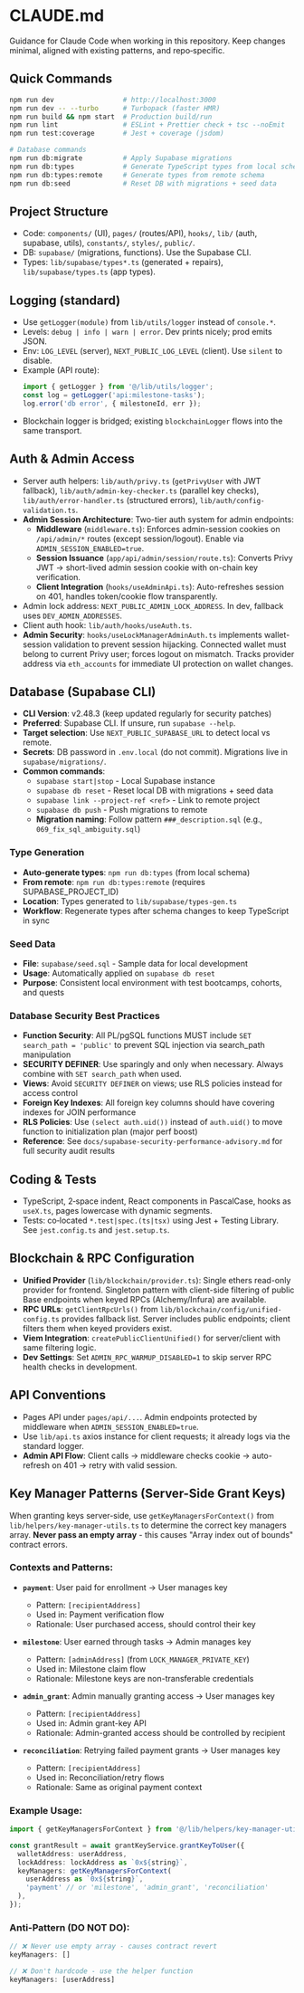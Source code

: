 # CLAUDE.md

Guidance for Claude Code when working in this repository. Keep changes minimal, aligned with existing patterns, and repo‑specific.

## Quick Commands
```bash
npm run dev                 # http://localhost:3000
npm run dev -- --turbo      # Turbopack (faster HMR)
npm run build && npm start  # Production build/run
npm run lint                # ESLint + Prettier check + tsc --noEmit
npm run test:coverage       # Jest + coverage (jsdom)

# Database commands
npm run db:migrate          # Apply Supabase migrations
npm run db:types            # Generate TypeScript types from local schema
npm run db:types:remote     # Generate types from remote schema
npm run db:seed             # Reset DB with migrations + seed data
```

## Project Structure
- Code: `components/` (UI), `pages/` (routes/API), `hooks/`, `lib/` (auth, supabase, utils), `constants/`, `styles/`, `public/`.
- DB: `supabase/` (migrations, functions). Use the Supabase CLI.
- Types: `lib/supabase/types*.ts` (generated + repairs), `lib/supabase/types.ts` (app types).

## Logging (standard)
- Use `getLogger(module)` from `lib/utils/logger` instead of `console.*`.
- Levels: `debug | info | warn | error`. Dev prints nicely; prod emits JSON.
- Env: `LOG_LEVEL` (server), `NEXT_PUBLIC_LOG_LEVEL` (client). Use `silent` to disable.
- Example (API route):
  ```ts
  import { getLogger } from '@/lib/utils/logger';
  const log = getLogger('api:milestone-tasks');
  log.error('db error', { milestoneId, err });
  ```
- Blockchain logger is bridged; existing `blockchainLogger` flows into the same transport.

## Auth & Admin Access
- Server auth helpers: `lib/auth/privy.ts` (`getPrivyUser` with JWT fallback), `lib/auth/admin-key-checker.ts` (parallel key checks), `lib/auth/error-handler.ts` (structured errors), `lib/auth/config-validation.ts`.
- **Admin Session Architecture**: Two-tier auth system for admin endpoints:
  - **Middleware** (`middleware.ts`): Enforces admin-session cookies on `/api/admin/*` routes (except session/logout). Enable via `ADMIN_SESSION_ENABLED=true`.
  - **Session Issuance** (`app/api/admin/session/route.ts`): Converts Privy JWT → short-lived admin session cookie with on-chain key verification.
  - **Client Integration** (`hooks/useAdminApi.ts`): Auto-refreshes session on 401, handles token/cookie flow transparently.
- Admin lock address: `NEXT_PUBLIC_ADMIN_LOCK_ADDRESS`. In dev, fallback uses `DEV_ADMIN_ADDRESSES`.
- Client auth hook: `lib/auth/hooks/useAuth.ts`.
- **Admin Security**: `hooks/useLockManagerAdminAuth.ts` implements wallet-session validation to prevent session hijacking. Connected wallet must belong to current Privy user; forces logout on mismatch. Tracks provider address via `eth_accounts` for immediate UI protection on wallet changes.

## Database (Supabase CLI)
- **CLI Version**: v2.48.3 (keep updated regularly for security patches)
- **Preferred**: Supabase CLI. If unsure, run `supabase --help`.
- **Target selection**: Use `NEXT_PUBLIC_SUPABASE_URL` to detect local vs remote.
- **Secrets**: DB password in `.env.local` (do not commit). Migrations live in `supabase/migrations/`.
- **Common commands**:
  - `supabase start|stop` - Local Supabase instance
  - `supabase db reset` - Reset local DB with migrations + seed data
  - `supabase link --project-ref <ref>` - Link to remote project
  - `supabase db push` - Push migrations to remote
  - **Migration naming**: Follow pattern `###_description.sql` (e.g., `069_fix_sql_ambiguity.sql`)

### Type Generation
- **Auto-generate types**: `npm run db:types` (from local schema)
- **From remote**: `npm run db:types:remote` (requires SUPABASE_PROJECT_ID)
- **Location**: Types generated to `lib/supabase/types-gen.ts`
- **Workflow**: Regenerate types after schema changes to keep TypeScript in sync

### Seed Data
- **File**: `supabase/seed.sql` - Sample data for local development
- **Usage**: Automatically applied on `supabase db reset`
- **Purpose**: Consistent local environment with test bootcamps, cohorts, and quests

### Database Security Best Practices
- **Function Security**: All PL/pgSQL functions MUST include `SET search_path = 'public'` to prevent SQL injection via search_path manipulation
- **SECURITY DEFINER**: Use sparingly and only when necessary. Always combine with `SET search_path` when used.
- **Views**: Avoid `SECURITY DEFINER` on views; use RLS policies instead for access control
- **Foreign Key Indexes**: All foreign key columns should have covering indexes for JOIN performance
- **RLS Policies**: Use `(select auth.uid())` instead of `auth.uid()` to move function to initialization plan (major perf boost)
- **Reference**: See `docs/supabase-security-performance-advisory.md` for full security audit results

## Coding & Tests
- TypeScript, 2‑space indent, React components in PascalCase, hooks as `useX.ts`, pages lowercase with dynamic segments.
- Tests: co‑located `*.test|spec.(ts|tsx)` using Jest + Testing Library. See `jest.config.ts` and `jest.setup.ts`.

## Blockchain & RPC Configuration
- **Unified Provider** (`lib/blockchain/provider.ts`): Single ethers read-only provider for frontend. Singleton pattern with client-side filtering of public Base endpoints when keyed RPCs (Alchemy/Infura) are available.
- **RPC URLs**: `getClientRpcUrls()` from `lib/blockchain/config/unified-config.ts` provides fallback list. Server includes public endpoints; client filters them when keyed providers exist.
- **Viem Integration**: `createPublicClientUnified()` for server/client with same filtering logic.
- **Dev Settings**: Set `ADMIN_RPC_WARMUP_DISABLED=1` to skip server RPC health checks in development.

## API Conventions
- Pages API under `pages/api/...`. Admin endpoints protected by middleware when `ADMIN_SESSION_ENABLED=true`.
- Use `lib/api.ts` axios instance for client requests; it already logs via the standard logger.
- **Admin API Flow**: Client calls → middleware checks cookie → auto-refresh on 401 → retry with valid session.

## Key Manager Patterns (Server-Side Grant Keys)
When granting keys server-side, use `getKeyManagersForContext()` from `lib/helpers/key-manager-utils.ts` to determine the correct key managers array. **Never pass an empty array** - this causes "Array index out of bounds" contract errors.

### Contexts and Patterns:
- **`payment`**: User paid for enrollment → User manages key
  - Pattern: `[recipientAddress]`
  - Used in: Payment verification flow
  - Rationale: User purchased access, should control their key

- **`milestone`**: User earned through tasks → Admin manages key
  - Pattern: `[adminAddress]` (from `LOCK_MANAGER_PRIVATE_KEY`)
  - Used in: Milestone claim flow
  - Rationale: Milestone keys are non-transferable credentials

- **`admin_grant`**: Admin manually granting access → User manages key
  - Pattern: `[recipientAddress]`
  - Used in: Admin grant-key API
  - Rationale: Admin-granted access should be controlled by recipient

- **`reconciliation`**: Retrying failed payment grants → User manages key
  - Pattern: `[recipientAddress]`
  - Used in: Reconciliation/retry flows
  - Rationale: Same as original payment context

### Example Usage:
```ts
import { getKeyManagersForContext } from '@/lib/helpers/key-manager-utils';

const grantResult = await grantKeyService.grantKeyToUser({
  walletAddress: userAddress,
  lockAddress: lockAddress as `0x${string}`,
  keyManagers: getKeyManagersForContext(
    userAddress as `0x${string}`,
    'payment' // or 'milestone', 'admin_grant', 'reconciliation'
  ),
});
```

### Anti-Pattern (DO NOT DO):
```ts
// ❌ Never use empty array - causes contract revert
keyManagers: []

// ❌ Don't hardcode - use the helper function
keyManagers: [userAddress]
```
